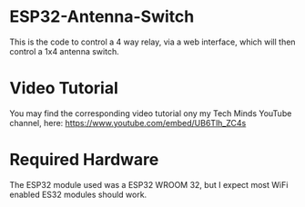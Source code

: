 # ESP32-Antenna-Switch

This is the code to control a 4 way relay, via a web interface, which will then control a 1x4 antenna switch.

# Video Tutorial

You may find the corresponding video tutorial ony my Tech Minds YouTube channel, here: https://www.youtube.com/embed/UB6Tlh_ZC4s

# Required Hardware

The ESP32 module used was a ESP32 WROOM 32, but I expect most WiFi enabled ES32 modules should work.
